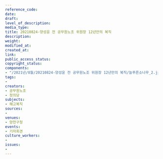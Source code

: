 ```yaml
---
reference_code: 
date: 
draft: 
level_of_description: 
media_type: 
title: 20210824-양성윤 전 공무원노조 위원장 12년만의 복직
description: 
weight: 
modified_at: 
created_at: 
link: 
public_access_status: 
copyright_status: 
components:
- "/2021년/8월/20210824-양성윤 전 공무원노조 위원장 12년만의 복직/늘푸른소나무_2.jpg"
tags:
- 
creators:
- 공무원노조
- 정의당
subjects:
- 해고복직
sources:
- 
venues:
- 양천구청
events:
- 기자회견
culture_workers:
- 
issues:
- 
---
```

